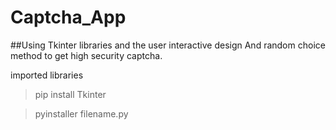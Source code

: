 # Captcha_App

##Using Tkinter libraries and the user interactive design And random choice method to get high security captcha.

imported libraries

>pip install Tkinter

>pyinstaller filename.py
